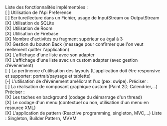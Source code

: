 Liste des fonctionnalités implémentées :<br>
[ ] Utilisation de l'Api Preference<br>
[ ] Ecriture/lecture dans un Fichier, usage de InputStream ou OutputStream<br>
[X] Utilisation de SQLite<br>
[X] Utilisation de Room<br>
[X] Utilisation de Firebase<br>
[X] Nombre d'activités ou fragment supérieur ou égal à 3<br>
[X] Gestion du bouton Back (message pour confirmer que l'on veut réellement quitter l'application)<br>
[X] L'affichage d'une liste avec son adapter<br>
[X] L'affichage d'une liste avec un custom adapter (avec gestion d’événement)<br>
[-] La pertinence d'utilisation des layouts (L'application doit être responsive et supporter: portrait/paysage et tablette)<br>
[-] L'utilisation de d’événement améliorant l'ux (pex: swipe). Préciser :<br>
[ ] La réalisation de composant graphique custom (Paint 2D, Calendrier,...) Préciser :<br>
[X] Les taches en background (codage du démarrage d'un thread)<br>
[X] Le codage d'un menu (contextuel ou non, utilisation d'un menu en resource XML)<br>
[X] L'application de pattern (Reactive programming, singleton, MVC,...) Liste : Singleton, Builder Pattern, MVVM<br>